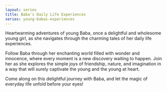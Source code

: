 ```yaml
---
layout: series
title: Baba's Daily Life Experiences
series: young-babas-experiences
---
```


Heartwarming adventures of young Baba, once a delightful and wholesome young girl, as she navigates through the charming tales of her daily life experiences.

Follow Baba through her enchanting world filled with wonder and innocence, where every moment is a new discovery waiting to happen. Join her as she explores the simple joys of friendship, nature, and imagination in a way that will surely captivate the young and the young at heart.

Come along on this delightful journey with Baba, and let the magic of everyday life unfold before your eyes!
